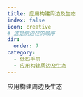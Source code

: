 ```yaml
---
title: 应用构建周边及生态
index: false
icon: creative
# 这是侧边栏的顺序
dir:
  order: 7
category:
  - 低码手册
  - 应用构建周边及生态
---
```


应用构建周边及生态



